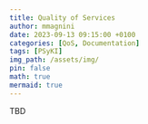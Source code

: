 ```yaml
---
title: Quality of Services
author: mmagnini
date: 2023-09-13 09:15:00 +0100
categories: [QoS, Documentation]
tags: [PSyKI]
img_path: /assets/img/
pin: false
math: true
mermaid: true
---
```


TBD
